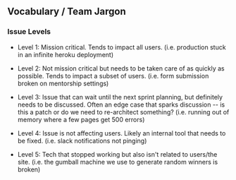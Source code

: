 ## Vocabulary / Team Jargon

### Issue Levels

* Level 1: Mission critical. Tends to impact all users. (i.e. production stuck in an infinite heroku deployment)

* Level 2: Not mission critical but needs to be taken care of as quickly as possible. Tends to impact a subset of users. (i.e. form submission broken on mentorship settings)

* Level 3: Issue that can wait until the next sprint planning, but definitely needs to be discussed. Often an edge case that sparks discussion -- is this a patch or do we need to re-architect something? (i.e. running out of memory where a few pages get 500 errors)

* Level 4: Issue is not affecting users. Likely an internal tool that needs to be fixed. (i.e. slack notifications not pinging)

* Level 5: Tech that stopped working but also isn't related to users/the site. (i.e. the gumball machine we use to generate random winners is broken)

